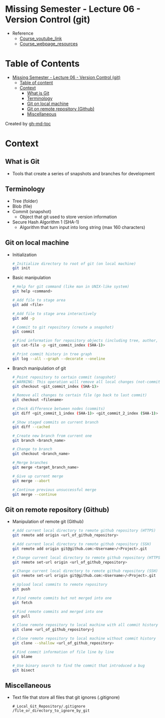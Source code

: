 # Missing Semester - Lecture 06 - Version Control (git)

- Reference
  - [Course_youtube_link](https://www.youtube.com/watch?v=2sjqTHE0zok)
  - [Course_webpage_resources](https://missing.csail.mit.edu/2020/version-control/)

# Table of Contents

- [Missing Semester - Lecture 06 - Version Control (git)](#missing-semester---lecture-06---version-control-git)
  - [Table of content](#table-of-content)
  - [Context](#context)
    - [What is Git](#what-is-git)
    - [Terminology](#terminology)
    - [Git on local machine](#git-on-local-machine)
    - [Git on remote repository (Github)](#git-on-remote-repository-github)
    - [Miscellaneous](#miscellaneous)

Created by [gh-md-toc](https://github.com/ekalinin/github-markdown-toc)

# Context

## What is Git

- Tools that create a series of snapshots and branches for development

## Terminology

- Tree (folder)
- Blob (file)
- Commit (snapshot)
  - Object that git used to store version information
- Secure Hash Algorithm 1 (SHA-1)
  - Algorithm that turn input into long string (max 160 characters)

## Git on local machine

- Initialization

  ```bash
  #_Initialize directory to root of git (on local machine)
  git init
  ```

- Basic manipulation

  ```bash
  #_Help for git command (like man in UNIX-like system)
  git help <command>

  #_Add file to stage area
  git add <file>

  #_Add file to stage area interactively
  git add -p

  #_Commit to git repository (create a snapshot)
  git commit

  #_Find information for repository objects (including tree, author, commit message and etc.)
  git cat-file -p <git_commit_index (SHA-1)>

  #_Print commit history in tree graph
  git log --all --graph --decorate --oneline
  ```

- Branch manipulation of git

  ```bash
  #_Point repository to certain commit (snapshot)
  #_WARNING: This operation will remove all local changes (not-committed changes)
  git checkout <git_commit_index (SHA-1)>

  #_Remove all changes to certain file (go back to last commit)
  git checkout <filename>

  #_Check difference between nodes (commits)
  git diff <git_commit_1_index (SHA-1)> <git_commit_2_index (SHA-1)> (filename)

  #_Show staged commits on current branch
  git diff --cached

  #_Create new branch from current one
  git branch <branch_name>

  #_Change to branch
  git checkout <branch_name>

  #_Merge branches
  git merge <target_branch_name>

  #_Give up current merge
  git merge --abort

  #_Continue previous unsuccessful merge
  git merge --continue
  ```

## Git on remote repository (Github)

- Manipulation of remote git (Github)

  ```bash
  #_Add current local directory to remote github repository (HTTPS)
  git remote add origin <url_of_github_repository>

  #_Add current local directory to remote github repository (SSH)
  git remote add origin git@github.com:<Username>/<Project>.git

  #_Change current local directory to remote github repository (HTTPS)
  git remote set-url origin <url_of_github_repository>

  #_Change current local directory to remote github repository (SSH)
  git remote set-url origin git@github.com:<Username>/<Project>.git

  #_Upload local commits to remote repository
  git push

  #_Find remote commits but not merged into one
  git fetch

  #_Find remote commits and merged into one
  git pull

  #_Clone remote repository to local machine with all commit history
  git clone <url_of_github_repository>j

  #_Clone remote repository to local machine without commit history
  git clone --shallow <url_of_github_repository>

  #_Find commit information of file line by line
  git blame

  #_Use binary search to find the commit that introduced a bug
  git bisect
  ```

## Miscellaneous

- Text file that store all files that git ignores (.gitignore)

  ```text
  #_Local_Git_Repository/.gitignore
  /file_or_directory_to_ignore_by_git
  ```

